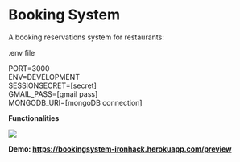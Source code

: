 # Booking System

A booking reservations system for restaurants:

.env file

PORT=3000<br>
ENV=DEVELOPMENT<br>
SESSIONSECRET=[secret]<br>
GMAIL_PASS=[gmail pass]<br>
MONGODB_URI=[mongoDB connection]

<strong>Functionalities<strong>
 

<img src="https://repository-images.githubusercontent.com/180376589/f1a25280-6e8a-11e9-9dc9-a87a010bffce">



Demo: https://bookingsystem-ironhack.herokuapp.com/preview
